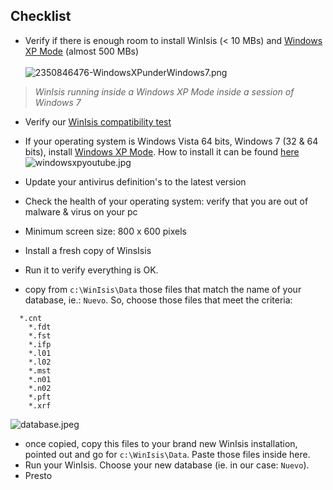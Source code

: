 ## Checklist 

* Verify if there is enough room to install WinIsis (< 10 MBs) and [Windows XP Mode](https://www.microsoft.com/en-us/download/details.aspx?id=8002) (almost 500 MBs)
<BR></BR>
![2350846476-WindowsXPunderWindows7.png](https://bitbucket.org/repo/EBnakg/images/659379318-2350846476-WindowsXPunderWindows7.png)
> _WinIsis running inside a Windows XP Mode inside a session of Windows 7_

* Verify our [WinIsis compatibility test](https://bitbucket.org/imhicihu/winisis-migration/issues/1/software-winisis-compatibility-test)
* If your operating system is Windows Vista 64 bits, Windows 7 (32 & 64 bits), install [Windows XP Mode](https://www.microsoft.com/en-us/download/details.aspx?id=8002). How to install it can be found [here](https://www.youtube.com/watch?v=GssiPwiNAw4)
![windowsxpyoutube.jpg](https://bitbucket.org/repo/EBnakg/images/3473486444-windowsxpyoutube.jpg)

* Update your antivirus definition's to the latest version
* Check the health of your operating system: verify that you are out of malware & virus on your pc
* Minimum screen size: 800 x 600 pixels
* Install a fresh copy of WinsIsis
* Run it to verify everything is OK.
* copy from `c:\WinIsis\Data` those files that match the name of your database, ie.: `Nuevo`. So, choose those files that meet the criteria:
```
  *.cnt
	*.fdt
	*.fst
	*.ifp
	*.l01
	*.l02
	*.mst
	*.n01
	*.n02
	*.pft
	*.xrf
```
![database.jpeg](https://bitbucket.org/repo/EBnakg/images/1895939378-database.jpeg)

* once copied, copy this files to your brand new WinIsis installation, pointed out and go for `c:\WinIsis\Data`. Paste those files inside here.
* Run your WinIsis. Choose your new database (ie. in our case: `Nuevo`). 
* Presto
